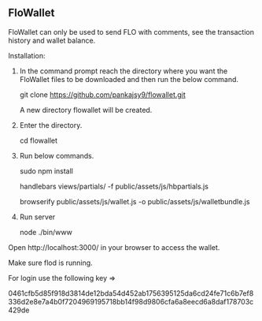 FloWallet
---------

FloWallet can only be used to send FLO with comments, see the transaction history and wallet balance.


Installation:

1. In the command prompt reach the directory where you want the FloWallet files to be downloaded and then run the below command.

   git clone https://github.com/pankajsy9/flowallet.git
   
   A new directory flowallet will be created.

2. Enter the directory.  

   cd flowallet

3. Run below commands.

   sudo npm install

   handlebars views/partials/ -f public/assets/js/hbpartials.js

   browserify public/assets/js/wallet.js -o public/assets/js/walletbundle.js

3. Run server

   node ./bin/www


Open http://localhost:3000/ in your browser to access the wallet.

Make sure flod is running.



For login use the following key =>

0461cfb5d85f918d3814de12bda54d452ab1756395125da6cd24fe71c6b7ef8336d2e8e7a4b0f7204969195718bb14f98d9806cfa6a8eecd6a8daf178703c429de

